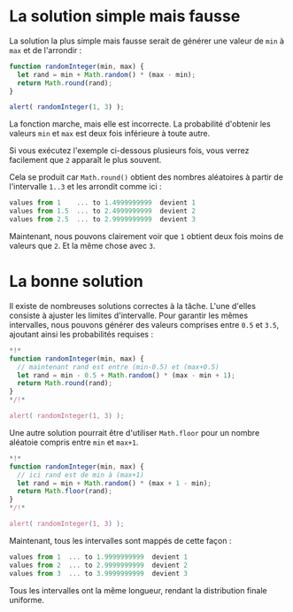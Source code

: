 # La solution simple mais fausse

La solution la plus simple mais fausse serait de générer une valeur de `min` à `max` et de l'arrondir :

```js run
function randomInteger(min, max) {
  let rand = min + Math.random() * (max - min);
  return Math.round(rand);
}

alert( randomInteger(1, 3) );
```

La fonction marche, mais elle est incorrecte. La probabilité d'obtenir les valeurs `min` et `max` est deux fois inférieure à toute autre.

Si vous exécutez l'exemple ci-dessous plusieurs fois, vous verrez facilement que `2` apparaît le plus souvent.

Cela se produit car `Math.round()` obtient des nombres aléatoires à partir de l'intervalle `1..3` et les arrondit comme ici :

```js no-beautify
values from 1    ... to 1.4999999999  devient 1
values from 1.5  ... to 2.4999999999  devient 2
values from 2.5  ... to 2.9999999999  devient 3
```

Maintenant, nous pouvons clairement voir que `1` obtient deux fois moins de valeurs que `2`. Et la même chose avec `3`.

# La bonne solution

Il existe de nombreuses solutions correctes à la tâche. L'une d'elles consiste à ajuster les limites d'intervalle. Pour garantir les mêmes intervalles, nous pouvons générer des valeurs comprises entre `0.5` et `3.5`, ajoutant ainsi les probabilités requises :

```js run
*!*
function randomInteger(min, max) {
  // maintenant rand est entre (min-0.5) et (max+0.5)
  let rand = min - 0.5 + Math.random() * (max - min + 1);
  return Math.round(rand);
}
*/!*

alert( randomInteger(1, 3) );
```

Une autre solution pourrait être d'utiliser `Math.floor` pour un nombre aléatoie compris entre `min` et `max+1`.

```js run
*!*
function randomInteger(min, max) {
  // ici rand est de min à (max+1)
  let rand = min + Math.random() * (max + 1 - min);
  return Math.floor(rand);
}
*/!*

alert( randomInteger(1, 3) );
```

Maintenant, tous les intervalles sont mappés de cette façon :

```js no-beautify
values from 1  ... to 1.9999999999  devient 1
values from 2  ... to 2.9999999999  devient 2
values from 3  ... to 3.9999999999  devient 3
```

Tous les intervalles ont la même longueur, rendant la distribution finale uniforme.
